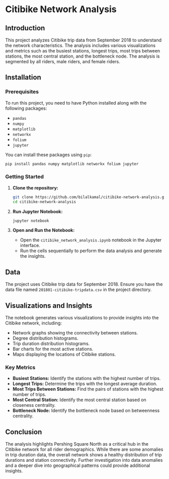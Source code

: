 
# Citibike Network Analysis

## Introduction
This project analyzes Citibike trip data from September 2018 to understand the network characteristics. The analysis includes various visualizations and metrics such as the busiest stations, longest trips, most trips between stations, the most central station, and the bottleneck node. The analysis is segmented by all riders, male riders, and female riders.

## Installation

### Prerequisites
To run this project, you need to have Python installed along with the following packages:
- `pandas`
- `numpy`
- `matplotlib`
- `networkx`
- `folium`
- `jupyter`

You can install these packages using `pip`:

```sh
pip install pandas numpy matplotlib networkx folium jupyter
```

### Getting Started
1. **Clone the repository:**
   ```sh
   git clone https://github.com/bilalkamal/citibike-network-analysis.git 
   cd citibike-network-analysis
   ```

2. **Run Jupyter Notebook:**
   ```sh
   jupyter notebook
   ```

3. **Open and Run the Notebook:**
   - Open the `citibike_network_analysis.ipynb` notebook in the Jupyter interface.
   - Run the cells sequentially to perform the data analysis and generate the insights.

## Data
The project uses Citibike trip data for September 2018. Ensure you have the data file named `201801-citibike-tripdata.csv` in the project directory.

## Visualizations and Insights
The notebook generates various visualizations to provide insights into the Citibike network, including:
- Network graphs showing the connectivity between stations.
- Degree distribution histograms.
- Trip duration distribution histograms.
- Bar charts for the most active stations.
- Maps displaying the locations of Citibike stations.

### Key Metrics
- **Busiest Stations:** Identify the stations with the highest number of trips.
- **Longest Trips:** Determine the trips with the longest average duration.
- **Most Trips Between Stations:** Find the pairs of stations with the highest number of trips.
- **Most Central Station:** Identify the most central station based on closeness centrality.
- **Bottleneck Node:** Identify the bottleneck node based on betweenness centrality.

## Conclusion
The analysis highlights Pershing Square North as a critical hub in the Citibike network for all rider demographics. While there are some anomalies in trip duration data, the overall network shows a healthy distribution of trip durations and station connectivity. Further investigation into data anomalies and a deeper dive into geographical patterns could provide additional insights.

